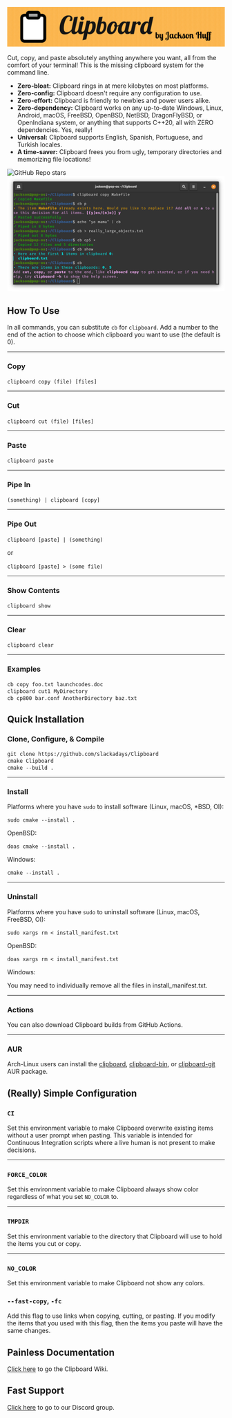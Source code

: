 ![Clipboard Banner](CBBanner.png)

Cut, copy, and paste absolutely anything anywhere you want, all from the comfort of your terminal! This is the missing clipboard system for the command line.

- **Zero-bloat:** Clipboard rings in at mere kilobytes on most platforms.
- **Zero-config:** Clipboard doesn't require any configuration to use.
- **Zero-effort:** Clipboard is friendly to newbies and power users alike.
- **Zero-dependency:** Clipboard works on any up-to-date Windows, Linux, Android, macOS, FreeBSD, OpenBSD, NetBSD, DragonFlyBSD, or OpenIndiana system, or anything that supports C++20, all with ZERO dependencies. Yes, really!
- **Universal:** Clipboard supports English, Spanish, Portuguese, and Turkish locales.
- **A time-saver:** Clipboard frees you from ugly, temporary directories and memorizing file locations!

![GitHub Repo stars](https://img.shields.io/github/stars/slackadays/clipboard?style=for-the-badge)
![Clipboard Demo Image](CBDemo.png)

## How To Use

In all commands, you can substitute `cb` for `clipboard`. 
Add a number to the end of the action to choose which clipboard you want to use (the default is 0). 

---

### Copy
`clipboard copy (file) [files]`

---

### Cut
`clipboard cut (file) [files]`

---

### Paste
`clipboard paste`

---

### Pipe In

`(something) | clipboard [copy]`

---

### Pipe Out

`clipboard [paste] | (something)`

or

`clipboard [paste] > (some file)`

---

### Show Contents
`clipboard show`

---

### Clear
`clipboard clear`

---

### Examples

```
cb copy foo.txt launchcodes.doc
clipboard cut1 MyDirectory
cb cp800 bar.conf AnotherDirectory baz.txt
```

## Quick Installation
### Clone, Configure, & Compile 
```
git clone https://github.com/slackadays/Clipboard
cmake Clipboard
cmake --build .
```

---

### Install
Platforms where you have `sudo` to install software (Linux, macOS, *BSD, OI):
```
sudo cmake --install .
```
OpenBSD:
```
doas cmake --install .
```
Windows:
```
cmake --install .
```

---

### Uninstall
Platforms where you have `sudo` to uninstall software (Linux, macOS, FreeBSD, OI):
```
sudo xargs rm < install_manifest.txt
```
OpenBSD:
```
doas xargs rm < install_manifest.txt
```
Windows:

You may need to individually remove all the files in install_manifest.txt.

---

### Actions

You can also download Clipboard builds from GitHub Actions.

---

### AUR

Arch-Linux users can install the [clipboard](https://aur.archlinux.org/packages/clipboard), [clipboard-bin](https://aur.archlinux.org/packages/clipboard-bin), or [clipboard-git](https://aur.archlinux.org/packages/clipboard-git) AUR package.

## (Really) Simple Configuration

### `CI`

Set this environment variable to make Clipboard overwrite existing items without a user prompt when pasting. This variable is intended for Continuous Integration scripts where a live human is not present to make decisions.

---

### `FORCE_COLOR`

Set this environment variable to make Clipboard always show color regardless of what you set `NO_COLOR` to.

---

### `TMPDIR`

Set this environment variable to the directory that Clipboard will use to hold the items you cut or copy.

---

### `NO_COLOR`

Set this environment variable to make Clipboard not show any colors.

### `--fast-copy`, `-fc`

Add this flag to use links when copying, cutting, or pasting. If you modify the items that you used with this flag, then the items you paste will have the same changes.

## Painless Documentation 

[Click here](https://github.com/Slackadays/Clipboard/wiki) to go the Clipboard Wiki.

## Fast Support

[Click here](https://discord.gg/J6asnc3pEG) to go to our Discord group.

